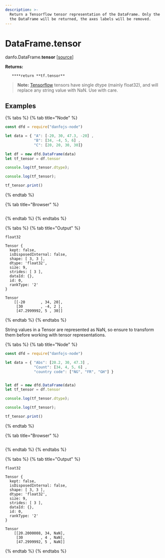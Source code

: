 ```yaml
---
description: >-
  Return a Tensorflow tensor representation of the DataFrame. Only the values in
  the DataFrame will be returned, the axes labels will be removed.
---
```


# DataFrame.tensor

danfo.DataFrame.**tensor** \[[source](https://github.com/opensource9ja/danfojs/blob/eb5919d2cac34271fc3b725fa24aa3ad4eacde37/danfojs/src/core/generic.js#L290)\]

**Returns:**

       ****return **tf.tensor**

> **Note:** [Tensorflow](https://js.tensorflow.org/api/latest/#tensor) tensors have single dtype \(mainly float32\), and will replace any string value with  NaN. Use with care.

## **Examples**

{% tabs %}
{% tab title="Node" %}
```javascript
const dfd = require("danfojs-node")

let data = { "A": [-20, 30, 47.3, -20] ,
             "B": [34, -4, 5, 6] ,
             "C": [20, 20, 30, 30]}

let df = new dfd.DataFrame(data)
let tf_tensor = df.tensor

console.log(tf_tensor.dtype);

console.log(tf_tensor);

tf_tensor.print()
```
{% endtab %}

{% tab title="Browser" %}
```

```
{% endtab %}
{% endtabs %}

{% tabs %}
{% tab title="Output" %}
```text
float32

Tensor {
  kept: false,
  isDisposedInternal: false,
  shape: [ 3, 3 ],
  dtype: 'float32',
  size: 9,
  strides: [ 3 ],
  dataId: {},
  id: 0,
  rankType: '2'
}

Tensor
    [[-20       , 34, 20],
     [30        , -4, 2 ],
     [47.2999992, 5 , 30]]
```
{% endtab %}
{% endtabs %}

String values in a Tensor are represented as NaN, so ensure to transform them before working with tensor representations.

{% tabs %}
{% tab title="Node" %}
```javascript
const dfd = require("danfojs-node")

let data = { "Abs": [20.2, 30, 47.3] ,
             "Count": [34, 4, 5, 6] ,
             "country code": ["NG", "FR", "GH"] }


let df = new dfd.DataFrame(data)
let tf_tensor = df.tensor

console.log(tf_tensor.dtype);

console.log(tf_tensor);

tf_tensor.print()
```
{% endtab %}

{% tab title="Browser" %}
```

```
{% endtab %}
{% endtabs %}

{% tabs %}
{% tab title="Output" %}
```text
float32

Tensor {
  kept: false,
  isDisposedInternal: false,
  shape: [ 3, 3 ],
  dtype: 'float32',
  size: 9,
  strides: [ 3 ],
  dataId: {},
  id: 0,
  rankType: '2'
}

Tensor
    [[20.2000008, 34, NaN],
     [30        , 4 , NaN],
     [47.2999992, 5 , NaN]]
```
{% endtab %}
{% endtabs %}
